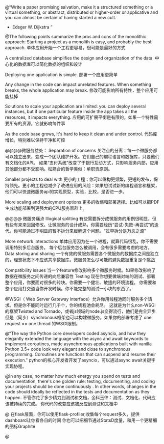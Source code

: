 @“Write a paper promising salvation, make it a structured something or a virtual something, or abstract, distributed or higher-order or applicative and you can almost be certain of having started a new cult.
- Edsger W. Dijkstra
”

@The following points summarize the pros and cons of the monolithic approach:
Starting a project as a monolith is easy, and probably the best approach.
单体应用开始一个工程更容易，很可能是最好的方式

A centralized database simplifies the design and organization of the data.
中心化的数据库可以简化数据的组织和设计

Deploying one application is simple.
部署一个应用更简单

Any change in the code can impact unrelated features. When something breaks, the whole application may break.
修改可能影响所有特性，整个应用可能挂掉

Solutions to scale your application are limited: you can deploy several instances, 
but if one particular feature inside the app takes all the resources, it impacts everything.
应用的可扩展平衡是有限的。如果一个特性需要所有的资源，它就影响每件事

As the code base grows, it's hard to keep it clean and under control.
代码库增长，特别难以保持干净和可控

@@@@微服务益处：
Separation of concerns
关注点的分离：每一个微服务都可以独立出来，变成一个团队维护开发。它们自己的编程语言和数据库，只要他们有文档化的API。
    如果“支付系统”改变了于银行互动方式，只影响服务内部，应用其他部分都不受影响。松耦合的哲学类似：单职责原则。


Smaller projects to deal with
更小的工程：你可以重构更频繁，更短的发布，保持领先。更小的工程也减少了改进应用的风险：如果想试试新的编程语言和框架，
他们可以快速微服务api的实现原型，实验，比较，是否进一步。

More scaling and deployment options
更多的收缩和部署选择。比如可以把PDF生成功能部署到更强大的CPU服务器群上。

@@@@    微服务痛点
Illogical splitting
    有些需要拆分成微服务的用例很明显，但有些有来来回回修改。让微服务的设计成熟，你需要经历“尝试-失败-再尝试”的迭代。你可能通过不明显的暂不拆分来缓解这个问题。“过早拆分是万恶之源”

More network interactions
    单体应用因为在一个进程，就算代码很乱，你不需要调用特别多后台服务。
    每个后台服务怎么被调用，会有很多需要考虑的地方。
Data storing and sharing
    一个有效的微服务需要各个微服务的数据库之间是独立的，理想状态下不应该共享数据库。微服务怎么尽可能的避免数据重复是个挑战

Compatibility issues
    当一个feature修改影响多个微服务时候。如果修改影响了数据在微服务之间传递的向后兼容性
Testing
    现在你想要做端对端的测试、部署整个应用，你要面对很多的砖块。你需要一个健壮、敏捷的环境流程。
    你需要和整个应用打交道当你开发时候。你不能完整的测试一小块的东西了。

@WSGI（ Web Server Gateway Interface）允许你用线程池同时服务多个请求。但是你不能同时运行几千个，你的线程池会耗尽。
    这就是为什么non-WSGI的框架Twisted and Tornado，或者js领域的node.js变得流行，他们是完全异步
    但是（同步）synchronous框架也可以构建微服务，如果你的部署考虑了 one request == one thread 的WSGI限制。

@“The way the Python core developers coded asyncio, and how they elegantly extended 
the language with the async and await keywords to implement coroutines, 
made asynchronous applications built with vanilla Python 3.5+ code look very elegant 
and close to synchronous programming.
Coroutines are functions that can suspend and resume their execution.”
python的核心开发者开发了asyncio，可以通过async await关键字实现协程。

@in any case, no matter how much energy you spend on tests and documentation, 
there's one golden rule: testing, documenting, and coding your projects should be done continuously . 
In other words, changes in the code should ideally be reflected in the tests and documentation as they happen.
不管你花了多少精力到测试和文档，金科玉律：测试、文档化、代码应该被持续的完成。
你代码的改变应该被反应到测试和文档中

@
在flask层面，你可以使用flask-profiler,收集每个request多久，提供dashboard让你看各自的时间
你也可以把细节通过StatsD度量，和用一个更精细的图标Graphite

@


































